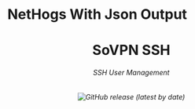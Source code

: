 # NetHogs With Json Output
<p align="center">
<h1 align="center"/>SoVPN SSH</h1>
<h6 align="center">SSH User Management<h6>
</p>

<p align="center">
<img alt="GitHub release (latest by date)" src="https://img.shields.io/github/v/release/fdpmart/SoVPN-SSH-Panel">
</p>
